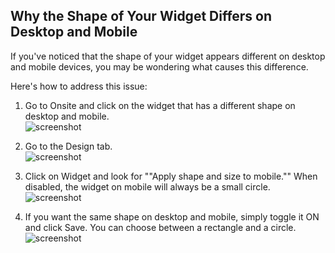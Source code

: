 ## Why the Shape of Your Widget Differs on Desktop and Mobile

If you've noticed that the shape of your widget appears different on desktop and mobile devices, you may be wondering what causes this difference.

Here's how to address this issue:

1. Go to Onsite and click on the widget that has a different shape on desktop and mobile.  
   ![screenshot](https://downloads.intercomcdn.com/i/o/849602919/1e8c44c9575693988b9d068b/081c30b2-da42-491d-a27d-202c451cee26)

2. Go to the Design tab.  
   ![screenshot](https://downloads.intercomcdn.com/i/o/922319868/d84b75abc519d0fe67e4577f/image.png)

3. Click on Widget and look for ""Apply shape and size to mobile."" When disabled, the widget on mobile will always be a small circle.  
   ![screenshot](https://downloads.intercomcdn.com/i/o/922320317/720aa589079abf1ebda8278b/image.png)

4. If you want the same shape on desktop and mobile, simply toggle it ON and click Save. You can choose between a rectangle and a circle.  
   ![screenshot](https://downloads.intercomcdn.com/i/o/922320896/d21ab9aae8ec45809cc58505/image.png)
